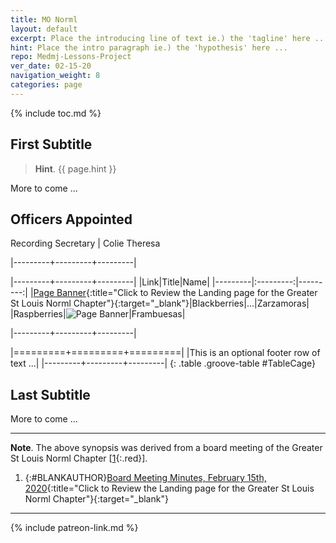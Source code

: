 ```yaml
---
title: MO Norml
layout: default
excerpt: Place the introducing line of text ie.) the 'tagline' here ...
hint: Place the intro paragraph ie.) the 'hypothesis' here ...
repo: Medmj-Lessons-Project
ver_date: 02-15-20
navigation_weight: 8
categories: page
---
```

{% include toc.md %}

## First Subtitle

> **Hint**. {{ page.hint }}

More to come ...

## Officers Appointed

Recording Secretary | Colie Theresa

|---------+---------+---------|


|---------+---------+---------|
|Link|Title|Name|
|---------|:---------:|---------:|
|[Page Banner](https://www.fb.me/nichole.charlton1){:title="Click to Review the Landing page for the Greater St Louis Norml Chapter"}{:target="_blank"}|Blackberries|...|Zarzamoras|
|Raspberries|![Page Banner](/Markdown-Lessons-Project/assets/img/png/raspberry-frambuesa-32-x-32.png)|Frambuesas|

|---------+---------+---------|


|=========+=========+=========|
|This is an optional footer row of text ...|
|---------+---------+---------|
{: .table .groove-table #TableCage}

## Last Subtitle

More to come ...

***

**Note**. The above synopsis was derived from a board meeting of the Greater St Louis Norml Chapter [[1](#MONORML){:.red}].

1. {:#BLANKAUTHOR}[Board Meeting Minutes, February 15th, 2020](https://www.fb.me/gstlnorml){:title="Click to Review the Landing page for the Greater St Louis Norml Chapter"}{:target="_blank"}

***

{% include patreon-link.md %}
